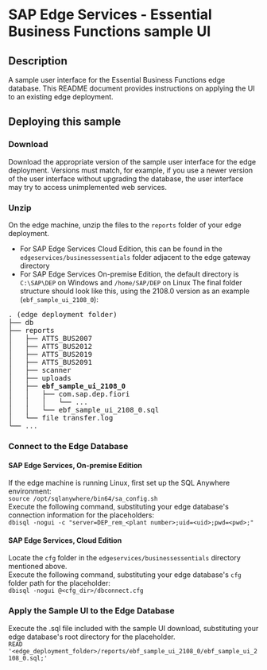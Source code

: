 # SAP Edge Services - Essential Business Functions sample UI
## Description
A sample user interface for the Essential Business Functions edge database. This README document provides instructions on applying the UI to an existing edge deployment.
## Deploying this sample
### Download
Download the appropriate version of the sample user interface for the edge deployment. Versions must match, for example, if you use a newer version of the user interface without upgrading the database, the user interface may try to access unimplemented web services.
### Unzip
On the edge machine, unzip the files to the `reports` folder of your edge deployment.
- For SAP Edge Services Cloud Edition, this can be found in the `edgeservices/businessessentials` folder adjacent to the edge gateway directory
- For SAP Edge Services On-premise Edition, the default directory is `C:\SAP\DEP` on Windows and `/home/SAP/DEP` on Linux
The final folder structure should look like this, using the 2108.0 version as an example (`ebf_sample_ui_2108_0`):
<pre>
. (edge deployment folder)
├── db
├── reports
│   ├── ATTS_BUS2007
│   ├── ATTS_BUS2012
│   ├── ATTS_BUS2019
│   ├── ATTS_BUS2091
│   ├── scanner
│   ├── uploads
│   ├── <b>ebf_sample_ui_2108_0</b>
│   │   ├── com.sap.dep.fiori
│   │   │   └── ...
│   │   └── ebf_sample_ui_2108_0.sql
│   └── file transfer.log
└── ...
</pre>
### Connect to the Edge Database
#### SAP Edge Services, On-premise Edition
If the edge machine is running Linux, first set up the SQL Anywhere environment:\
`source /opt/sqlanywhere/bin64/sa_config.sh`\
Execute the following command, substituting your edge database's connection information for the placeholders:\
`dbisql -nogui -c "server=DEP_rem_<plant number>;uid=<uid>;pwd=<pwd>;"`
#### SAP Edge Services, Cloud Edition
Locate the `cfg` folder in the `edgeservices/businessessentials` directory mentioned above.\
Execute the following command, substituting your edge database's `cfg` folder path for the placeholder:\
`dbisql -nogui @<cfg_dir>/dbconnect.cfg`
### Apply the Sample UI to the Edge Database
Execute the .sql file included with the sample UI download, substituting your edge database's root directory for the placeholder.\
`READ '<edge_deployment_folder>/reports/ebf_sample_ui_2108_0/ebf_sample_ui_2108_0.sql;'`
